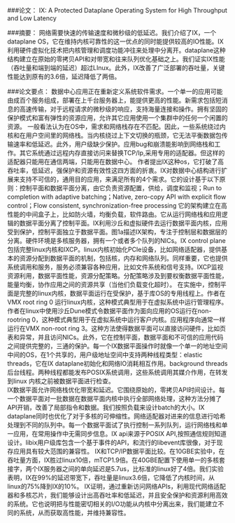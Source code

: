 ###论文： IX: A Protected Dataplane Operating System for High Throughput and Low Latency

###摘要：
网络需要快速的传输速度和微秒级的低延迟。我们介绍了IX，一个dataplane OS，它在维持内核可靠性的这一优点的同时能提供较高的IO性能。IX利用硬件虚拟化技术把内核管理和调度功能冲往来处理中分离开。dataplane这种结构建立在原始的零拷贝API和对带宽和往来队列优化基础之上。我们证实IX性能（吞吐量和端到端的延迟）超过LInux。此外，IX改善了广泛部署的吞吐量，关键性能达到原有的3.6倍，延迟降低了两倍。

###论文要点：
数据中心应用正在重新定义系统软件需求。一个单一的应用可能由成百个服务组成，部署在上千台服务器上，能提供更高的性能。新需求包括短消息的高速传输，对于远程请求的微秒级的响应，支持海量连接和操作。拥有坚固的保护模式和富有弹性的资源应用，允许其它应用使用一个集群中的任何一个闲置的资源。
一般看法认为在OS中，需求和网络栈存在不匹配。因此，一些系统绕过内核和在用户空间里的网络栈。当内核绕过上下文切换的瓶颈，它无法平衡数据包传输速率和低延迟。此外，用户级缺少保护。应用bug和崩溃能影响到网络栈和工作。其它系统通过远程内存直接访问来替换TCP/Ip,采用专用的适配器。但这样的适配器只能用在通信两端，只能用在数据中心。
作者提出IX这种os，它打破了高吞吐率，低延迟，强保护和资源有效性这四方面的折衷。IX对数据中心结构进行扩展来支持不可信的，通用目的应用，来满足所有的4个需求。它的设计基于以下原则：控制平面和数据平面分离，由它负责资源配置，供给，调度和监视；Run to completion with adaptive batching；Native, zero-copy API with explicit flow control；Flow consistent, synchronization-free processing
它的架构建立在高性能的中间盒子上，比如防火墙，均衡负载，软件路由。它从运行网络栈和应用逻辑的数据平面分离了控制平面。IX利用沙丘和虚拟硬件去运行数据平面内核，应用受到保护，控制平面独立于数据平面。图1a描述IX架构，专注于控制层和数据层的分离。硬件环境是多核服务器，拥有一个或者多个队列的NICs。IX control plane包括完整linux内核和IXCP。linux内核初始化PCIe设备，比如网络适配器，提供基本的资源分配到数据平面的机制，包括核，内存和网络队列。同样重要，它也提供系统调用和服务，服务必须兼容各种应用，比如文件系统和信号支持。IXCP监视资源利用，数据平面性能，资源分配策略。分配策略涉及到要权衡数据平面性能，能量均衡，协作应用之间的资源共享（当他们负载变化超时）。
在实施中，控制平面是完整的linux内核，数据平面运行在受保护，基于库OS的专用线程上。作者在VMX root ring 0 运行linux内核，这种模式典型用于在虚拟系统中运行管理程序。作者在linux中使用沙丘Dune模式令数据平面作为面向应用的OS运行在non-rootring 0，这种模式典型用于在虚拟系统中运行客户内核。应用程序向通常一样运行在VMX non-root ring 3。这种方法使得数据平面可以直接访问硬件，比如页表和异常，并且访问NICs。此外，它在控制平面，数据平面和不可信的应用代码之间提供完整的，三通的保护。每一个IX数据平面操作时就像一个单一的地址空间中间的OS，在1个共享的，用户级地址空间中支持两种线程类型：elastic threads，它在IX dataplane初始化和网络IO消耗相互作用。background threads后台线程。两种线程都能发布POSIX系统调用，这些系统调用其媒介作用，在转发到linux 内核之前被数据平面进行检查。	     
IX数据平面允许网络栈优化带宽和延迟。它围绕原始的，零拷贝API时间设计。每一个数据平面对一批数据在数据平面内核中执行全部网络处理，这种方法分摊了API开销，改善了局部指令和数据。我们按照负载来设计batch的大小。IX dataplane同时也优化了对于多核的可伸缩性。网络适配器对进来的信息进行哈希处理到不同的队列中。每一个数据平面试了执行控制一系列队列，运行网络栈和单一应用，在常用操作中无需同步信息。IX api来源于POSIX  API,按照通信规则知道设计。libix用户级库包含一个基于事件的API，和流行的libevent库很像，对于现存应用具有较大范围的兼容性。
IX和TCP/IP数据平面比较。在10GBE实验中，在吞吐量方面，IX胜过linux10倍，mTCP1.9倍。在40GBE配置下使用单一的多核套接字，两个IX服务器之间的单向延迟是5.7us，比标准的linux好了4倍。我们实验表明，IX在99%的延迟带宽下，吞吐量是linux3.6倍，它降低了内核时间，从linux的75%降到IX的10%。
IX证明，通过重新访问网络APIs，利用现代网络适配器和多核芯片，我们能够设计出高吞吐率和低延迟，并且安全保护和资源利用高效的系统。它也说明把与性能密切相关的I/O功能从内核中分离出来，我们能建立不同的系统，从而获取高性能，并维持兼容性。

